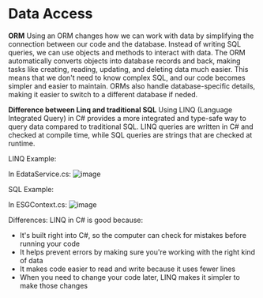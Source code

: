 # Data Access 

**ORM** 
Using an ORM changes how we can work with data by simplifying the connection between our code and the database. Instead of writing SQL queries, we can use objects and methods to interact with data. 
The ORM automatically converts objects into database records and back, making tasks like creating, reading, updating, and deleting data much easier. 
This means that we don't need to know complex SQL, and our code becomes simpler and easier to maintain. 
ORMs also handle database-specific details, making it easier to switch to a different database if neded. 

**Difference between Linq and traditional SQL** 
Using LINQ (Language Integrated Query) in C# provides a more integrated and type-safe way to query data compared to traditional SQL. 
LINQ queries are written in C# and checked at compile time, while SQL queries are strings that are checked at runtime.

LINQ Example:

In EdataService.cs:
![image](https://github.com/user-attachments/assets/9c7a273a-15d1-4bdc-a756-2c036f669967)

SQL Example:

In ESGContext.cs:
![image](https://github.com/user-attachments/assets/31858056-1e54-49f3-8388-548bbf8fc66d)

Differences: 
LINQ in C# is good because:
- It's built right into C#, so the computer can check for mistakes before running your code
- It helps prevent errors by making sure you're working with the right kind of data
- It makes code easier to read and write because it uses fewer lines
- When you need to change your code later, LINQ makes it simpler to make those changes
